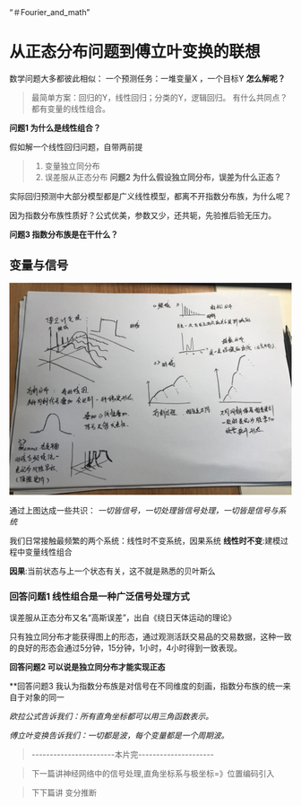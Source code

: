 “＃Fourier_and_math”
# 从正态分布问题到傅立叶变换的联想

数学问题大多都彼此相似：
    一个预测任务：一堆变量X ，一个目标Y
**怎么解呢？**
>  最简单方案：回归的Y，线性回归；分类的Y，逻辑回归。
>  有什么共同点？ 都有变量的线性组合。

**问题1 为什么是线性组合？**

假如解一个线性回归问题，自带两前提
> 1. 变量独立同分布
> 2. 误差服从正态分布
 **问题2 为什么假设独立同分布，误差为什么正态？**

实际回归预测中大部分模型都是广义线性模型，都离不开指数分布族，为什么呢？

因为指数分布族性质好？公式优美，参数又少，还共轭，先验推后验无压力。

**问题3 指数分布族是在干什么？**



## 变量与信号


![fourier](https://github.com/minmingogogo/img/blob/master/fuliyea01.jpg)


通过上图达成一些共识：
_一切皆信号，一切处理皆信号处理，一切皆是信号与系统_

我们日常接触最频繁的两个系统：线性时不变系统，因果系统
**线性时不变**:建模过程中变量线性组合

**因果**:当前状态与上一个状态有关，这不就是熟悉的贝叶斯么
### 回答问题1 线性组合是一种广泛信号处理方式

误差服从正态分布又名“高斯误差”，出自《绕日天体运动的理论》

只有独立同分布才能获得图上的形态，通过观测活跃交易品的交易数据，这种一致的良好的形态会通过5分钟，15分钟，1小时，4小时得到一致表现。

**回答问题2 可以说是独立同分布才能实现正态**



**回答问题3 我认为指数分布族是对信号在不同维度的刻画，指数分布族的统一来自于对象的同一

_欧拉公式告诉我们：所有直角坐标都可以用三角函数表示。_

_傅立叶变换告诉我们：一切都是波，每个变量都是一个周期波。_


> -----------------------本片完---------------------

> 下一篇讲神经网络中的信号处理,直角坐标系与极坐标=》位置编码引入

> 下下篇讲 变分推断







